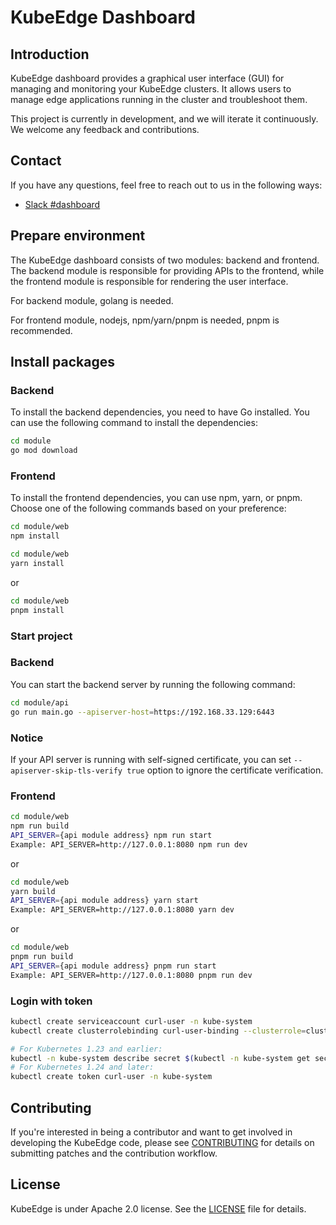 # KubeEdge Dashboard

## Introduction
KubeEdge dashboard provides a graphical user interface (GUI) for managing and monitoring your KubeEdge clusters. It allows users to manage edge applications running in the cluster and troubleshoot them.

This project is currently in development, and we will iterate it continuously. We welcome any feedback and contributions.

## Contact
If you have any questions, feel free to reach out to us in the following ways:
* [Slack #dashboard](https://kubeedge.io/docs/community/slack/)

## Prepare environment

The KubeEdge dashboard consists of two modules: backend and frontend. The backend module is responsible for providing APIs to the frontend, while the frontend module is responsible for rendering the user interface.

For backend module, golang is needed.

For frontend module, nodejs, npm/yarn/pnpm is needed, pnpm is recommended.

## Install packages

### Backend

To install the backend dependencies, you need to have Go installed. You can use the following command to install the dependencies:

```bash
cd module
go mod download
```

### Frontend

To install the frontend dependencies, you can use npm, yarn, or pnpm. Choose one of the following commands based on your preference:

```bash with npm
cd module/web
npm install
```

```bash with yarn
cd module/web
yarn install
```

or

```bash with pnpm
cd module/web
pnpm install
```

### Start project

### Backend

You can start the backend server by running the following command:

```bash
cd module/api
go run main.go --apiserver-host=https://192.168.33.129:6443
```

### Notice
If your API server is running with self-signed certificate, you can set `--apiserver-skip-tls-verify true` option to ignore the certificate verification.

### Frontend

```bash with npm
cd module/web
npm run build
API_SERVER={api module address} npm run start
Example: API_SERVER=http://127.0.0.1:8080 npm run dev
```
or

```bash with yarn
cd module/web
yarn build
API_SERVER={api module address} yarn start
Example: API_SERVER=http://127.0.0.1:8080 yarn dev
```
or

```bash with pnpm
cd module/web
pnpm run build
API_SERVER={api module address} pnpm run start
Example: API_SERVER=http://127.0.0.1:8080 pnpm run dev
```

### Login with token

```bash
kubectl create serviceaccount curl-user -n kube-system
kubectl create clusterrolebinding curl-user-binding --clusterrole=cluster-admin --serviceaccount=kube-system:curl-user -n kube-system

# For Kubernetes 1.23 and earlier:
kubectl -n kube-system describe secret $(kubectl -n kube-system get secret | grep curl-user | awk '{print $1}')
# For Kubernetes 1.24 and later:
kubectl create token curl-user -n kube-system
```

## Contributing
If you're interested in being a contributor and want to get involved in developing the KubeEdge code, please see [CONTRIBUTING](./CONTRIBUTING.md) for details on submitting patches and the contribution workflow.

## License
KubeEdge is under Apache 2.0 license. See the [LICENSE](LICENSE) file for details.
